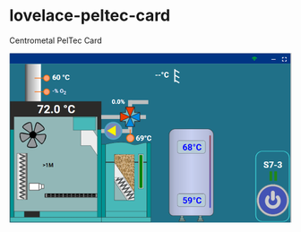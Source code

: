 # lovelace-peltec-card
Centrometal PelTec Card

![Peltec Display Example](https://github.com/9a4gl/lovelace-centrometal-boiler-card/raw/main/peltec-display.gif)
